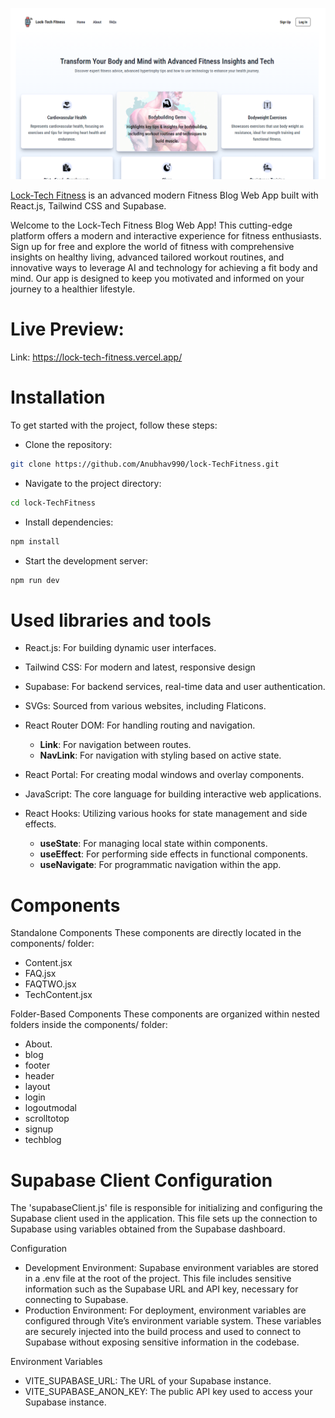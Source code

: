 ![Application screenshot](./public/images/fitnesslockone.png)

[Lock-Tech Fitness](https://github.com/Anubhav990/lock-TechFitness) is an advanced modern Fitness Blog Web App built with React.js, Tailwind CSS and Supabase.

<!-- some description about my project -->
Welcome to the Lock-Tech Fitness Blog Web App! This cutting-edge platform offers a modern and interactive experience for fitness enthusiasts. Sign up for free and explore the world of fitness with comprehensive insights on healthy living, advanced tailored workout routines, and innovative ways to leverage AI and technology for achieving a fit body and mind. Our app is designed to keep you motivated and informed on your journey to a healthier lifestyle.

# Live Preview:

Link:  https://lock-tech-fitness.vercel.app/


# Installation

To get started with the project, follow these steps:

- Clone the repository:

```bash
git clone https://github.com/Anubhav990/lock-TechFitness.git
```

- Navigate to the project directory:

```bash
cd lock-TechFitness
```

- Install dependencies:

```bash
npm install
```

- Start the development server:

```bash
npm run dev
```


# Used libraries and tools

- React.js: For building dynamic user interfaces.
  
- Tailwind CSS: For modern and latest, responsive design 
  
- Supabase: For backend services, real-time data and user authentication.
  
- SVGs: Sourced from various websites, including Flaticons.
  
- React Router DOM: For handling routing and navigation.
  
  - **Link**: For navigation between routes.
  - **NavLink**: For navigation with styling based on active state.
  
- React Portal: For creating modal windows and overlay components.
  
- JavaScript: The core language for building interactive web applications.
  
- React Hooks: Utilizing various hooks for state management and side effects.
  
  - **useState**: For managing local state within components.
  - **useEffect**: For performing side effects in functional components.
  - **useNavigate**: For programmatic navigation within the app.
  

# Components

Standalone Components
These components are directly located in the components/ folder:

- Content.jsx
- FAQ.jsx
- FAQTWO.jsx
- TechContent.jsx

Folder-Based Components
These components are organized within nested folders inside the components/ folder:

- About.
- blog
- footer
- header
- layout
- login
- logoutmodal
- scrolltotop
- signup
- techblog


# Supabase Client Configuration

The 'supabaseClient.js' file is responsible for initializing and configuring the Supabase client used in the application. This file sets up the connection to Supabase using variables obtained from the Supabase dashboard.

Configuration

- Development Environment: Supabase environment variables are stored in a .env file at the root of the project. This file includes sensitive information such as the Supabase URL and API key, necessary for connecting to Supabase.
- Production Environment: For deployment, environment variables are configured through Vite’s environment variable system. These variables are securely injected into the build process and used to connect to Supabase without exposing sensitive information in the codebase.

Environment Variables

- VITE_SUPABASE_URL: The URL of your Supabase instance.
- VITE_SUPABASE_ANON_KEY: The public API key used to access your Supabase instance.
